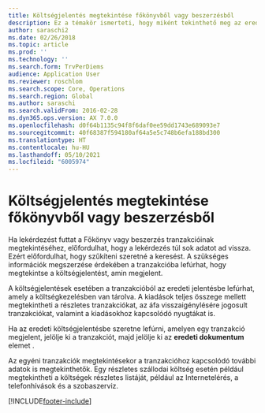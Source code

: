 ```yaml
---
title: Költségjelentés megtekintése főkönyvből vagy beszerzésből
description: Ez a témakör ismerteti, hogy miként tekinthető meg az eredeti költségjelentés, amelyen egy tranzakció jelent meg.
author: saraschi2
ms.date: 02/26/2018
ms.topic: article
ms.prod: ''
ms.technology: ''
ms.search.form: TrvPerDiems
audience: Application User
ms.reviewer: roschlom
ms.search.scope: Core, Operations
ms.search.region: Global
ms.author: saraschi
ms.search.validFrom: 2016-02-28
ms.dyn365.ops.version: AX 7.0.0
ms.openlocfilehash: d0f64b1135c94f8f6daf0ee59dd1743e689093e7
ms.sourcegitcommit: 40f68387f594180af64a5e5c748b6efa188bd300
ms.translationtype: HT
ms.contentlocale: hu-HU
ms.lasthandoff: 05/10/2021
ms.locfileid: "6005974"
---
```

# <a name="view-an-expense-report-from-general-ledger-or-procurement-and-sourcing"></a>Költségjelentés megtekintése főkönyvből vagy beszerzésből

Ha lekérdezést futtat a Főkönyv vagy beszerzés tranzakcióinak megtekintéséhez, előfordulhat, hogy a lekérdezés túl sok adatot ad vissza. Ezért előfordulhat, hogy szűkíteni szeretné a keresést. A szükséges információk megszerzése érdekében a tranzakcióba lefúrhat, hogy megtekintse a költségjelentést, amin megjelent.

A költségjelentések esetében a tranzakcióból az eredeti jelentésbe lefúrhat, amely a költségkezelésben van tárolva. A kiadások teljes összege mellett megtekintheti a részletes tranzakciókat, az áfa visszaigénylésére jogosult tranzakciókat, valamint a kiadásokhoz kapcsolódó nyugtákat is.

Ha az eredeti költségjelentésbe szeretne lefúrni, amelyen egy tranzakció megjelent, jelölje ki a tranzakciót, majd jelölje ki az **eredeti dokumentum** elemet .

Az egyéni tranzakciók megtekintésekor a tranzakcióhoz kapcsolódó további adatok is megtekinthetők. Egy részletes szállodai költség esetén például megtekintheti a költségek részletes listáját, például az Internetelérés, a telefonhívások és a szobaszerviz.


[!INCLUDE[footer-include](../includes/footer-banner.md)]